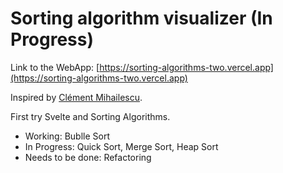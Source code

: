 # Sorting algorithm visualizer (In Progress)

Link to the WebApp: [https://sorting-algorithms-two.vercel.app](https://sorting-algorithms-two.vercel.app)

Inspired by [Clément Mihailescu](https://clementmihailescu.github.io/Sorting-Visualizer/).

First try Svelte and Sorting Algorithms.

- Working: Bublle Sort
- In Progress: Quick Sort, Merge Sort, Heap Sort
- Needs to be done: Refactoring